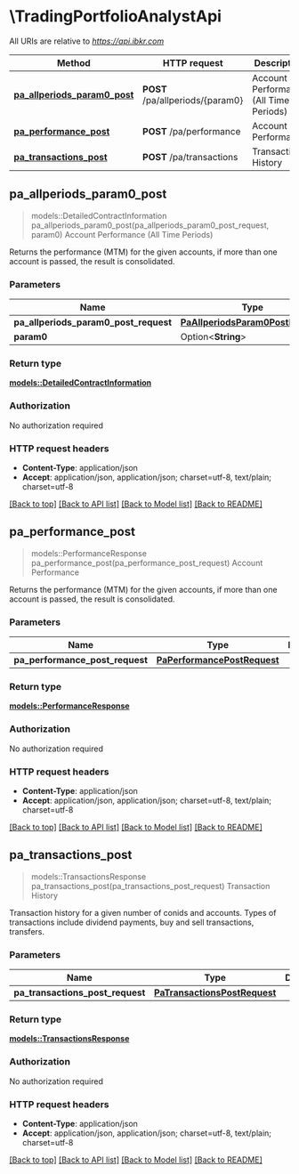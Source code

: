 # \TradingPortfolioAnalystApi

All URIs are relative to *https://api.ibkr.com*

Method | HTTP request | Description
------------- | ------------- | -------------
[**pa_allperiods_param0_post**](TradingPortfolioAnalystApi.md#pa_allperiods_param0_post) | **POST** /pa/allperiods/{param0} | Account Performance (All Time Periods)
[**pa_performance_post**](TradingPortfolioAnalystApi.md#pa_performance_post) | **POST** /pa/performance | Account Performance
[**pa_transactions_post**](TradingPortfolioAnalystApi.md#pa_transactions_post) | **POST** /pa/transactions | Transaction History



## pa_allperiods_param0_post

> models::DetailedContractInformation pa_allperiods_param0_post(pa_allperiods_param0_post_request, param0)
Account Performance (All Time Periods)

Returns the performance (MTM) for the given accounts, if more than one account is passed, the result is consolidated.

### Parameters


Name | Type | Description  | Required | Notes
------------- | ------------- | ------------- | ------------- | -------------
**pa_allperiods_param0_post_request** | [**PaAllperiodsParam0PostRequest**](PaAllperiodsParam0PostRequest.md) |  | [required] |
**param0** | Option<**String**> |  |  |

### Return type

[**models::DetailedContractInformation**](detailedContractInformation.md)

### Authorization

No authorization required

### HTTP request headers

- **Content-Type**: application/json
- **Accept**: application/json, application/json; charset=utf-8, text/plain; charset=utf-8

[[Back to top]](#) [[Back to API list]](../README.md#documentation-for-api-endpoints) [[Back to Model list]](../README.md#documentation-for-models) [[Back to README]](../README.md)


## pa_performance_post

> models::PerformanceResponse pa_performance_post(pa_performance_post_request)
Account Performance

Returns the performance (MTM) for the given accounts, if more than one account is passed, the result is consolidated.

### Parameters


Name | Type | Description  | Required | Notes
------------- | ------------- | ------------- | ------------- | -------------
**pa_performance_post_request** | [**PaPerformancePostRequest**](PaPerformancePostRequest.md) |  | [required] |

### Return type

[**models::PerformanceResponse**](performanceResponse.md)

### Authorization

No authorization required

### HTTP request headers

- **Content-Type**: application/json
- **Accept**: application/json, application/json; charset=utf-8, text/plain; charset=utf-8

[[Back to top]](#) [[Back to API list]](../README.md#documentation-for-api-endpoints) [[Back to Model list]](../README.md#documentation-for-models) [[Back to README]](../README.md)


## pa_transactions_post

> models::TransactionsResponse pa_transactions_post(pa_transactions_post_request)
Transaction History

Transaction history for a given number of conids and accounts. Types of transactions include dividend payments, buy and sell transactions, transfers.

### Parameters


Name | Type | Description  | Required | Notes
------------- | ------------- | ------------- | ------------- | -------------
**pa_transactions_post_request** | [**PaTransactionsPostRequest**](PaTransactionsPostRequest.md) |  | [required] |

### Return type

[**models::TransactionsResponse**](transactionsResponse.md)

### Authorization

No authorization required

### HTTP request headers

- **Content-Type**: application/json
- **Accept**: application/json, application/json; charset=utf-8, text/plain; charset=utf-8

[[Back to top]](#) [[Back to API list]](../README.md#documentation-for-api-endpoints) [[Back to Model list]](../README.md#documentation-for-models) [[Back to README]](../README.md)

